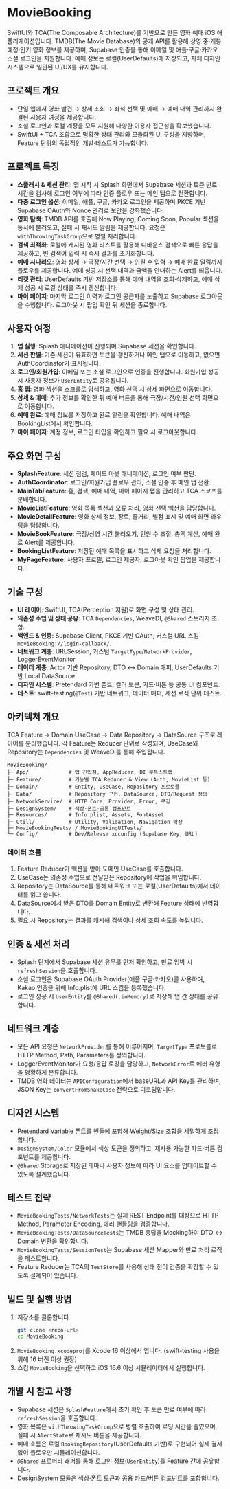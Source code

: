# MovieBooking

SwiftUI와 TCA(The Composable Architecture)를 기반으로 만든 영화 예매 iOS 애플리케이션입니다. TMDB(The Movie Database)의 공개 API를 활용해 상영 중·개봉 예정·인기 영화 정보를 제공하며, Supabase 인증을 통해 이메일 및 애플·구글·카카오 소셜 로그인을 지원합니다. 예매 정보는 로컬(UserDefaults)에 저장되고, 자체 디자인 시스템으로 일관된 UI/UX를 유지합니다.

## 프로젝트 개요
- 단일 앱에서 영화 발견 → 상세 조회 → 좌석 선택 및 예매 → 예매 내역 관리까지 완결된 사용자 여정을 제공합니다.
- 소셜 로그인과 로컬 계정을 모두 지원해 다양한 이용자 접근성을 확보했습니다.
- SwiftUI + TCA 조합으로 명확한 상태 관리와 모듈화된 UI 구성을 지향하며, Feature 단위의 독립적인 개발·테스트가 가능합니다.

## 프로젝트 특징
- **스플래시 & 세션 관리**: 앱 시작 시 Splash 화면에서 Supabase 세션과 토큰 만료 시간을 검사해 로그인 여부에 따라 인증 플로우 또는 메인 탭으로 전환합니다.
- **다중 로그인 옵션**: 이메일, 애플, 구글, 카카오 로그인을 제공하며 PKCE 기반 Supabase OAuth와 Nonce 관리로 보안을 강화했습니다.
- **영화 탐색**: TMDB API를 호출해 Now Playing, Coming Soon, Popular 섹션을 동시에 불러오고, 실패 시 재시도 알림을 제공합니다. 요청은 `withThrowingTaskGroup`으로 병렬 처리합니다.
- **검색 최적화**: 로컬에 캐시된 영화 리스트를 활용해 디바운스 검색으로 빠른 응답을 제공하고, 빈 검색어 입력 시 즉시 결과를 초기화합니다.
- **예매 시나리오**: 영화 상세 → 극장/시간 선택 → 인원 수 입력 → 예매 완료 알림까지 플로우를 제공합니다. 예매 성공 시 선택 내역과 금액을 안내하는 Alert를 띄웁니다.
- **티켓 관리**: UserDefaults 기반 저장소를 통해 예매 내역을 조회·삭제하고, 예매 삭제 성공 시 로컬 상태를 즉시 갱신합니다.
- **마이 페이지**: 마지막 로그인 이력과 로그인 공급자를 노출하고 Supabase 로그아웃을 수행합니다. 로그아웃 시 팝업 확인 뒤 세션을 종료합니다.

## 사용자 여정
1. **앱 실행**: Splash 애니메이션이 진행되며 Supabase 세션을 확인합니다.
2. **세션 판별**: 기존 세션이 유효하면 토큰을 갱신하거나 메인 탭으로 이동하고, 없으면 AuthCoordinator가 표시됩니다.
3. **로그인/회원가입**: 이메일 또는 소셜 로그인으로 인증을 진행합니다. 회원가입 성공 시 사용자 정보가 `UserEntity`로 공유됩니다.
4. **홈 탭**: 영화 섹션을 스크롤로 탐색하고, 영화 선택 시 상세 화면으로 이동합니다.
5. **상세 & 예매**: 추가 정보를 확인한 뒤 예매 버튼을 통해 극장/시간/인원 선택 화면으로 이동합니다.
6. **예매 완료**: 예매 정보를 저장하고 완료 알림을 확인합니다. 예매 내역은 BookingList에서 확인합니다.
7. **마이 페이지**: 계정 정보, 로그인 타입을 확인하고 필요 시 로그아웃합니다.

## 주요 화면 구성
- **SplashFeature**: 세션 점검, 페이드 아웃 애니메이션, 로그인 여부 판단.
- **AuthCoordinator**: 로그인/회원가입 플로우 관리, 소셜 인증 후 메인 탭 전환.
- **MainTabFeature**: 홈, 검색, 예매 내역, 마이 페이지 탭을 관리하고 TCA 스코프를 분배합니다.
- **MovieListFeature**: 영화 목록 섹션과 오류 처리, 영화 선택 액션을 담당합니다.
- **MovieDetailFeature**: 영화 상세 정보, 장르, 줄거리, 별점 표시 및 예매 화면 라우팅을 담당합니다.
- **MovieBookFeature**: 극장/상영 시간 불러오기, 인원 수 조절, 총액 계산, 예매 완료 Alert를 제공합니다.
- **BookingListFeature**: 저장된 예매 목록을 표시하고 삭제 요청을 처리합니다.
- **MyPageFeature**: 사용자 프로필, 로그인 제공자, 로그아웃 확인 팝업을 제공합니다.

## 기술 구성
- **UI 레이어**: SwiftUI, TCA(Perception 지원)로 화면 구성 및 상태 관리.
- **의존성 주입 및 상태 공유**: TCA `Dependencies`, WeaveDI, `@Shared` 스토리지 조합.
- **백엔드 & 인증**: Supabase Client, PKCE 기반 OAuth, 커스텀 URL 스킴 `movieBooking://login-callback/`.
- **네트워크 계층**: URLSession, 커스텀 `TargetType`/`NetworkProvider`, LoggerEventMonitor.
- **데이터 계층**: Actor 기반 Repository, DTO ↔ Domain 매퍼, UserDefaults 기반 Local DataSource.
- **디자인 시스템**: Pretendard 가변 폰트, 컬러 토큰, 카드·버튼 등 공통 UI 컴포넌트.
- **테스트**: swift-testing(`@Test`) 기반 네트워크, 데이터 매퍼, 세션 로직 단위 테스트.

## 아키텍처 개요
TCA Feature → Domain UseCase → Data Repository → DataSource 구조로 레이어를 분리했습니다. 각 Feature는 Reducer 단위로 작성되며, UseCase와 Repository는 `Dependencies` 및 WeaveDI를 통해 주입됩니다.

```
MovieBooking/
├─ App/             # 앱 진입점, AppReducer, DI 부트스트랩
├─ Feature/         # 기능별 TCA Reducer & View (Auth, MovieList 등)
├─ Domain/          # Entity, UseCase, Repository 프로토콜
├─ Data/            # Repository 구현, DataSource, DTO/Request 정의
├─ NetworkService/  # HTTP Core, Provider, Error, 로깅
├─ DesignSystem/    # 색상·폰트·공통 컴포넌트
├─ Resources/       # Info.plist, Assets, FontAsset
├─ Utill/           # Utility, Validation, Navigation 확장
├─ MovieBookingTests/ / MovieBookingUITests/
└─ Config/          # Dev/Release xcconfig (Supabase Key, URL)
```

### 데이터 흐름
1. Feature Reducer가 액션을 받아 도메인 UseCase를 호출합니다.
2. UseCase는 의존성 주입으로 전달받은 Repository에 작업을 위임합니다.
3. Repository는 DataSource를 통해 네트워크 또는 로컬(UserDefaults)에서 데이터를 읽고 씁니다.
4. DataSource에서 받은 DTO를 Domain Entity로 변환해 Feature 상태에 반영합니다.
5. 필요 시 Repository는 결과를 캐시해 검색이나 상세 조회 속도를 높입니다.

## 인증 & 세션 처리
- Splash 단계에서 Supabase 세션 유무를 먼저 확인하고, 만료 임박 시 `refreshSession`을 호출합니다.
- 소셜 로그인은 Supabase OAuth Provider(애플·구글·카카오)를 사용하며, Kakao 인증을 위해 Info.plist에 URL 스킴을 등록했습니다.
- 로그인 성공 시 `UserEntity`를 `@Shared(.inMemory)`로 저장해 탭 간 상태를 공유합니다.

## 네트워크 계층
- 모든 API 요청은 `NetworkProvider`를 통해 이루어지며, `TargetType` 프로토콜로 HTTP Method, Path, Parameters를 정의합니다.
- LoggerEventMonitor가 요청/응답 로깅을 담당하고, `NetworkError`로 에러 유형을 명확하게 분류합니다.
- TMDB 영화 데이터는 `APIConfiguration`에서 baseURL과 API Key를 관리하며, JSON Key는 `convertFromSnakeCase` 전략으로 디코딩합니다.

## 디자인 시스템
- Pretendard Variable 폰트를 번들에 포함해 Weight/Size 조합을 세밀하게 조정합니다.
- `DesignSystem/Color` 모듈에서 색상 토큰을 정의하고, 재사용 가능한 카드·버튼 컴포넌트를 제공합니다.
- `@Shared` Storage로 저장된 테마나 사용자 정보에 따라 UI 요소를 업데이트할 수 있도록 설계했습니다.

## 테스트 전략
- `MovieBookingTests/NetworkTests`는 실제 REST Endpoint를 대상으로 HTTP Method, Parameter Encoding, 에러 핸들링을 검증합니다.
- `MovieBookingTests/DataSourceTests`는 TMDB 응답을 Mocking하여 DTO ↔ Domain 변환을 확인합니다.
- `MovieBookingTests/SessionTest`는 Supabase 세션 Mapper와 만료 처리 로직을 테스트합니다.
- Feature Reducer는 TCA의 `TestStore`를 사용해 상태 전이 검증을 확장할 수 있도록 설계되어 있습니다.

## 빌드 및 실행 방법
1. 저장소를 클론합니다.
   ```bash
   git clone <repo-url>
   cd MovieBooking
   ```
2. `MovieBooking.xcodeproj`를 Xcode 16 이상에서 엽니다. (swift-testing 사용을 위해 16 버전 이상 권장)
3. 스킴 `MovieBooking`을 선택하고 iOS 16.6 이상 시뮬레이터에서 실행합니다.
## 개발 시 참고 사항
- Supabase 세션은 `SplashFeature`에서 초기 확인 후 토큰 만료 여부에 따라 `refreshSession`을 호출합니다.
- 영화 목록은 `withThrowingTaskGroup`으로 병렬 호출하여 로딩 시간을 줄였으며, 실패 시 `AlertState`로 재시도 버튼을 제공합니다.
- 예매 흐름은 로컬 `BookingRepository`(UserDefaults 기반)로 구현되어 실제 결제 없이 플로우만 시뮬레이션합니다.
- `@Shared` 프로퍼티 래퍼를 통해 로그인 정보(`UserEntity`)를 Feature 간에 공유합니다.
- DesignSystem 모듈은 색상·폰트 토큰과 공용 카드/버튼 컴포넌트를 포함합니다.

